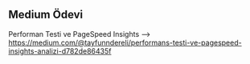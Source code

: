 ## Medium Ödevi ##

Performan Testi ve PageSpeed Insights --> https://medium.com/@tayfunndereli/performans-testi-ve-pagespeed-insights-analizi-d782de86435f


